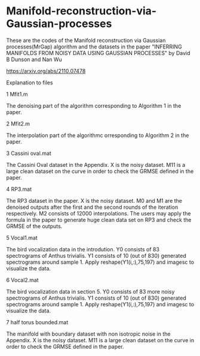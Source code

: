 # Manifold-reconstruction-via-Gaussian-processes

These are the codes of the Manifold reconstruction via Gaussian processes(MrGap) algorithm and the datasets in the paper "INFERRING MANIFOLDS FROM NOISY DATA USING GAUSSIAN PROCESSES" by David B Dunson and Nan Wu

https://arxiv.org/abs/2110.07478

Explanation to files

1 Mfit1.m 

The denoising part of the algorithm corresponding to Algorithm 1 in the paper.

2 Mfit2.m

The interpolation part of the algorithmc orresponding to Algorithm 2 in the paper.

3 Cassini oval.mat

The Cassini Oval dataset in the Appendix. X is the noisy dataset. M11 is a large clean dataset on the curve in order to check the GRMSE defined in the paper.

4 RP3.mat

The RP3 dataset in the paper. X is the noisy dataset. M0 and M1 are the denoised outputs after the first and the second rounds of the iteration respectively. M2 consists of 12000 interpolations. The users may apply the formula in the paper to generate huge clean data set on RP3 and check the GRMSE of the outputs.

5 Vocal1.mat

The bird vocalization data in the introdution. Y0 consists of 83 spectrograms of Anthus trivialis. Y1 consists of 10 (out of 830) generated spectrograms around sample 1. 
Apply reshape(Y1(i,:),75,197) and imagesc to visualize the data.

6 Vocal2.mat 

The bird vocalization data in section 5. Y0 consists of 83 more noisy spectrograms of Anthus trivialis. Y1 consists of 10 (out of 830) generated spectrograms around sample 1. 
Apply reshape(Y1(i,:),75,197) and imagesc to visualize the data.

7 half torus bounded.mat

The manifold with boundary dataset with non isotropic noise in the Appendix. X is the noisy dataset. M11 is a large clean dataset on the curve in order to check the GRMSE defined in the paper.
